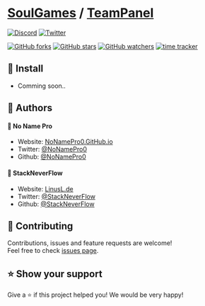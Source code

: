 # [SoulGames](https://github.com/SoulGames) / [TeamPanel](https://github.com/SoulGames/TeamPanel)

[![Discord](https://img.shields.io/discord/612932518819135498?label=Discord&style=for-the-badge)](https://discord.SoulGames.de/)
[![Twitter](https://img.shields.io/twitter/follow/SoulGames?color=%23&label=Twitter&style=for-the-badge)](https://twitter.com/SoulGames_RPG)

[![GitHub forks](https://img.shields.io/github/forks/SoulGames/TeamPanel?style=for-the-badge)](https://github.com/SoulGames/TeamPanel/network/members)
[![GitHub stars](https://img.shields.io/github/stars/SoulGames/TeamPanel?style=for-the-badge)](https://github.com/SoulGames/TeamPanel/stargazers)
[![GitHub watchers](https://img.shields.io/github/watchers/SoulGames/TeamPanel?style=for-the-badge)](https://github.com/SoulGames/TeamPanel/watchers)
[![time tracker](https://wakatime.com/badge/github/StackNeverFlow/TeamPanel.svg)](https://wakatime.com/badge/github/StackNeverFlow/TeamPanel)

</center>

## 💽 Install

- Comming soon..

## 👤 Authors

#### 👤 No Name Pro

* Website: [NoNamePro0.GitHub.io](https://NoNamePro0.github.io)
* Twitter: [@NoNamePro0](https://twitter.com/NoNamePro0)
* Github: [@NoNamePro0](https://github.com/NoNamePro0)

#### 👤 StackNeverFlow

* Website: [LinusL.de](https://www.linusl.de)
* Twitter: [@StackNeverFlow](https://twitter.com/StackNeverFlow)
* Github: [@StackNeverFlow](https://github.com/StackNeverFlow)

## 🤝 Contributing

Contributions, issues and feature requests are welcome!<br>
Feel free to check [issues page](https://github.com/SoulGames/TeamPanel/issues). 

## ⭐️ Show your support

Give a ⭐️ if this project helped you! We would be very happy!

